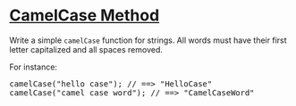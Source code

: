 # [CamelCase Method](https://www.codewars.com/kata/587731fda577b3d1b0001196/swift)

Write a simple <code>camelCase</code> function for strings. All words must have their first letter capitalized and all spaces removed.

For instance:
<pre>
camelCase("hello case"); // ==> "HelloCase"
camelCase("camel case word"); // ==> "CamelCaseWord"
</pre>
